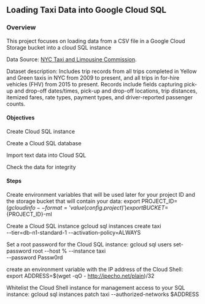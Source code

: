 ## Loading Taxi Data into Google Cloud SQL

### Overview

This project focuses on loading data from a CSV file in a Google Cloud Storage bucket into a cloud SQL instance

Data Source: [NYC Taxi and Limousine Commission](https://www1.nyc.gov/site/tlc/about/tlc-trip-record-data.page). 

Dataset description: Includes trip records from all trips completed in Yellow and Green taxis in NYC from 2009 to present, and all trips in for-hire vehicles (FHV) from 2015 to present. Records include fields capturing pick-up and drop-off dates/times, pick-up and drop-off locations, trip distances, itemized fares, rate types, payment types, and driver-reported passenger counts.

#### Objectives

Create Cloud SQL instance

Create a Cloud SQL database

Import text data into Cloud SQL

Check the data for integrity


#### Steps
Create environment variables that will be used later for your project ID and the storage bucket that will contain your data:
    export PROJECT_ID=$(gcloud info --format='value(config.project)')
    export BUCKET=${PROJECT_ID}-ml

Create a Cloud SQL instance
    gcloud sql instances create taxi \
        --tier=db-n1-standard-1 --activation-policy=ALWAYS

Set a root password for the Cloud SQL instance:
    gcloud sql users set-password root --host % --instance taxi \
    --password Passw0rd

create an environment variable with the IP address of the Cloud Shell:
    export ADDRESS=$(wget -qO - http://ipecho.net/plain)/32

Whitelist the Cloud Shell instance for management access to your SQL instance:
    gcloud sql instances patch taxi --authorized-networks $ADDRESS



